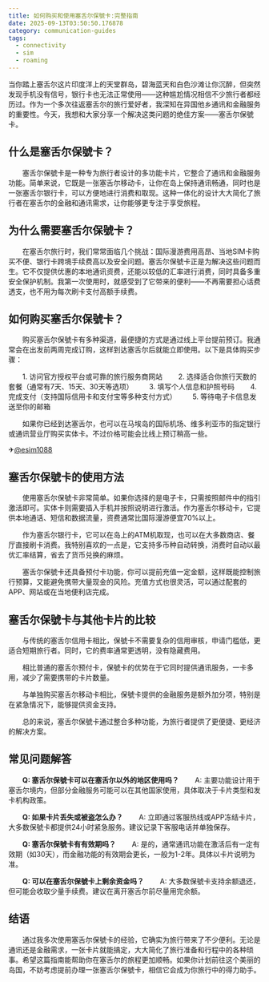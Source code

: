 ```yaml
---
title: 如何购买和使用塞舌尔保號卡:完整指南
date: 2025-09-13T03:50:50.176878
category: communication-guides
tags:
  - connectivity
  - sim
  - roaming
---
```


当你踏上塞舌尔这片印度洋上的天堂群岛，碧海蓝天和白色沙滩让你沉醉，但突然发现手机没有信号，银行卡也无法正常使用——这种尴尬情况相信不少旅行者都经历过。作为一个多次往返塞舌尔的旅行爱好者，我深知在异国他乡通讯和金融服务的重要性。今天，我想和大家分享一个解决这类问题的绝佳方案——塞舌尔保號卡。

## 什么是塞舌尔保號卡？

　　塞舌尔保號卡是一种专为旅行者设计的多功能卡片，它整合了通讯和金融服务功能。简单来说，它既是一张塞舌尔移动卡，让你在岛上保持通讯畅通，同时也是一张塞舌尔银行卡，可以方便地进行消费和取现。这种一体化的设计大大简化了旅行者在塞舌尔的金融和通讯需求，让你能够更专注于享受旅程。

## 为什么需要塞舌尔保號卡？

　　在塞舌尔旅行时，我们常常面临几个挑战：国际漫游费用高昂、当地SIM卡购买不便、银行卡跨境手续费高以及安全问题。塞舌尔保號卡正是为解决这些问题而生。它不仅提供优惠的本地通讯资费，还能以较低的汇率进行消费，同时具备多重安全保护机制。我第一次使用时，就感受到了它带来的便利——不再需要担心话费透支，也不用为每次刷卡支付高额手续费。

## 如何购买塞舌尔保號卡？

　　购买塞舌尔保號卡有多种渠道，最便捷的方式是通过线上平台提前预订。我通常会在出发前两周完成订购，这样到达塞舌尔后就能立即使用。以下是具体购买步骤：

　　1. 访问官方授权平台或可靠的旅行服务商网站
　　2. 选择适合你旅行天数的套餐（通常有7天、15天、30天等选项）
　　3. 填写个人信息和护照号码
　　4. 完成支付（支持国际信用卡和支付宝等多种支付方式）
　　5. 等待电子卡信息发送至你的邮箱

　　如果你已经到达塞舌尔，也可以在马埃岛的国际机场、维多利亚市的指定银行或通讯营业厅购买实体卡。不过价格可能会比线上预订稍高一些。

✈[@esim1088](https://t.me/s/esim1088)

## 塞舌尔保號卡的使用方法

　　使用塞舌尔保號卡非常简单。如果你选择的是电子卡，只需按照邮件中的指引激活即可。实体卡则需要插入手机并按照说明进行激活。作为塞舌尔移动卡，它提供本地通话、短信和数据流量，资费通常比国际漫游便宜70%以上。

　　作为塞舌尔银行卡，它可以在岛上的ATM机取现，也可以在大多数商店、餐厅直接刷卡消费。我特别喜欢的一点是，它支持多币种自动转换，消费时自动以最优汇率结算，省去了货币兑换的麻烦。

　　塞舌尔保號卡还具备预付卡功能，你可以提前充值一定金额，这样既能控制旅行预算，又能避免携带大量现金的风险。充值方式也很灵活，可以通过配套的APP、网站或在当地便利店完成。

## 塞舌尔保號卡与其他卡片的比较

　　与传统的塞舌尔信用卡相比，保號卡不需要复杂的信用审核，申请门槛低，更适合短期旅行者。同时，它的费率通常更透明，没有隐藏费用。

　　相比普通的塞舌尔预付卡，保號卡的优势在于它同时提供通讯服务，一卡多用，减少了需要携带的卡片数量。

　　与单独购买塞舌尔移动卡相比，保號卡提供的金融服务是额外加分项，特别是在紧急情况下，能够提供资金支持。

　　总的来说，塞舌尔保號卡通过整合多种功能，为旅行者提供了更便捷、更经济的解决方案。

## 常见问题解答

　　**Q: 塞舌尔保號卡可以在塞舌尔以外的地区使用吗？**
　　A: 主要功能设计用于塞舌尔境内，但部分金融服务可能可以在其他国家使用，具体取决于卡片类型和发卡机构政策。

　　**Q: 如果卡片丢失或被盗怎么办？**
　　A: 立即通过客服热线或APP冻结卡片，大多数保號卡都提供24小时紧急服务。建议记录下客服电话并单独保存。

　　**Q: 塞舌尔保號卡有有效期吗？**
　　A: 是的，通常通讯功能在激活后有一定有效期（如30天），而金融功能的有效期会更长，一般为1-2年。具体以卡片说明为准。

　　**Q: 可以在塞舌尔保號卡上剩余资金吗？**
　　A: 大多数保號卡支持余额退还，但可能会收取少量手续费。建议在离开塞舌尔前尽量用完余额。

## 结语

　　通过我多次使用塞舌尔保號卡的经验，它确实为旅行带来了不少便利。无论是通讯还是金融需求，一张卡片就能搞定，大大简化了旅行准备和行程中的各种琐事。希望这篇指南能帮助你在塞舌尔的旅程更加顺畅。如果你计划前往这个美丽的岛国，不妨考虑提前办理一张塞舌尔保號卡，相信它会成为你旅行中的得力助手。